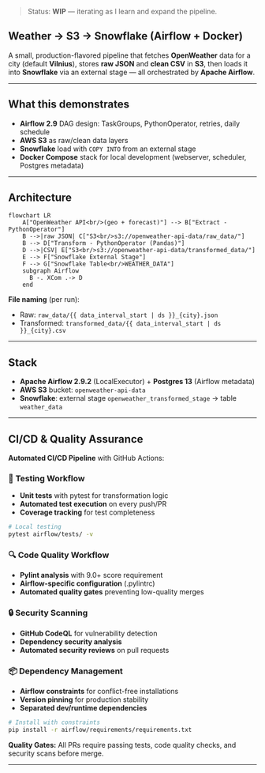 > Status: **WIP** — iterating as I learn and expand the pipeline.

## Weather → S3 → Snowflake (Airflow + Docker)

A small, production-flavored pipeline that fetches **OpenWeather** data for a city (default **Vilnius**), stores **raw JSON** and **clean CSV** in **S3**, then loads it into **Snowflake** via an external stage — all orchestrated by **Apache Airflow**.

---

## What this demonstrates

- **Airflow 2.9** DAG design: TaskGroups, PythonOperator, retries, daily schedule
- **AWS S3** as raw/clean data layers
- **Snowflake** load with `COPY INTO` from an external stage
- **Docker Compose** stack for local development (webserver, scheduler, Postgres metadata)

---

## Architecture

```mermaid
flowchart LR
    A["OpenWeather API<br/>(geo + forecast)"] --> B["Extract - PythonOperator"]
    B -->|raw JSON| C["S3<br/>s3://openweather-api-data/raw_data/"]
    B --> D["Transform - PythonOperator (Pandas)"]
    D -->|CSV| E["S3<br/>s3://openweather-api-data/transformed_data/"]
    E --> F["Snowflake External Stage"]
    F --> G["Snowflake Table<br/>WEATHER_DATA"]
    subgraph Airflow
      B -. XCom .-> D
    end
```

**File naming** (per run):  
- Raw: `raw_data/{{ data_interval_start | ds }}_{city}.json`  
- Transformed: `transformed_data/{{ data_interval_start | ds }}_{city}.csv`

---

## Stack

- **Apache Airflow 2.9.2** (LocalExecutor) + **Postgres 13** (Airflow metadata)  
- **AWS S3** bucket: `openweather-api-data`  
- **Snowflake**: external stage `openweather_transformed_stage` → table `weather_data`

---

## CI/CD & Quality Assurance

**Automated CI/CD Pipeline** with GitHub Actions:

### 🧪 **Testing Workflow**
- **Unit tests** with pytest for transformation logic
- **Automated test execution** on every push/PR
- **Coverage tracking** for test completeness

```bash
# Local testing
pytest airflow/tests/ -v
```

### 🔍 **Code Quality Workflow** 
- **Pylint analysis** with 9.0+ score requirement
- **Airflow-specific configuration** (.pylintrc)
- **Automated quality gates** preventing low-quality merges

### 🔒 **Security Scanning**
- **GitHub CodeQL** for vulnerability detection
- **Dependency security analysis**
- **Automated security reviews** on pull requests

### 📦 **Dependency Management**
- **Airflow constraints** for conflict-free installations
- **Version pinning** for production stability
- **Separated dev/runtime dependencies**

```bash
# Install with constraints
pip install -r airflow/requirements/requirements.txt
```

**Quality Gates:** All PRs require passing tests, code quality checks, and security scans before merge.

---